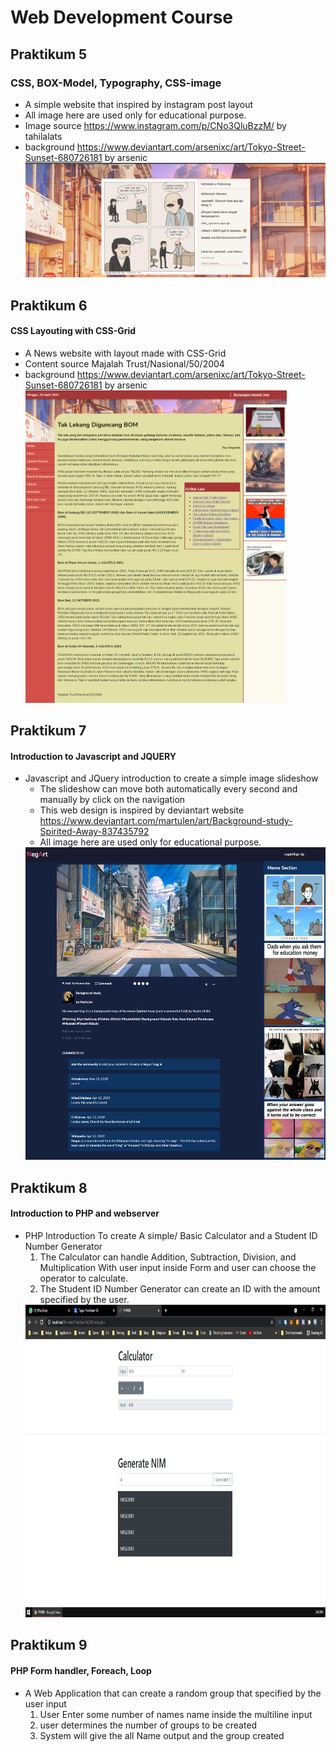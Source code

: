 # Web Development Course
## Praktikum 5
### CSS, BOX-Model, Typography, CSS-image
* A simple website that inspired by instagram post layout
* All image here are used only for educational purpose.
* Image source https://www.instagram.com/p/CNo3QluBzzM/ by tahilalats
* background https://www.deviantart.com/arsenixc/art/Tokyo-Street-Sunset-680726181 by arsenic
  <img src="https://github.com/notyan/web-dev-course/blob/main/Praktikum%205/PPW05_M0519059_Muhammad%20Defaroyan.png"/>

## Praktikum 6
#### CSS Layouting with CSS-Grid
* A News website with layout made with CSS-Grid
* Content source Majalah Trust/Nasional/50/2004 
* background https://www.deviantart.com/arsenixc/art/Tokyo-Street-Sunset-680726181 by arsenic
  <img src="https://raw.githubusercontent.com/notyan/web-dev-course/main/Praktikum%206/PPW06_M0519059_Muhammad%20Defaroyan.png" height="500"/>

## Praktikum 7
#### Introduction to Javascript and JQUERY 
* Javascript and JQuery introduction to create a simple image slideshow 
  * The slideshow can move both automatically every second and manually by click on the navigation
  * This web design is inspired by deviantart website https://www.deviantart.com/martulen/art/Background-study-Spirited-Away-837435792
  * All image here are used only for educational purpose.
  <img src="https://raw.githubusercontent.com/notyan/web-dev-course/main/Praktikum%207/PPW07_M0519059_Muhammad%20Defaroyan.png" height="500"/>
  
## Praktikum 8
#### Introduction to PHP and webserver
* PHP Introduction To create A simple/ Basic Calculator and a  Student ID Number Generator
  1. The Calculator can handle Addition, Subtraction, Division, and Multiplication With user input inside Form and user can choose the operator to calculate.
  2. The Student ID Number Generator can create an ID with the amount specified by the user.
  <img src="https://raw.githubusercontent.com/notyan/web-dev-course/main/Praktikum%208/PPW08_M0519059_Muhammad%20Defaroyan.png" height="500"/>

## Praktikum 9
#### PHP Form handler, Foreach, Loop
* A Web Application that can create a random group that specified by the user input
  1. User Enter some number of names name inside the multiline input
  2. user determines the number of groups to be created
  3. System will give the all Name output and the group created
